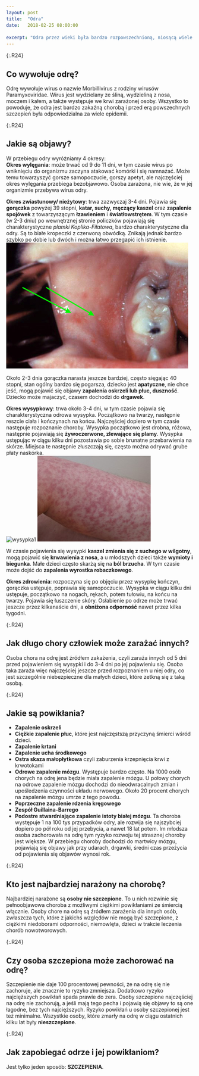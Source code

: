 ```yaml
---
layout: post
title:  "Odra"
date:   2018-02-25 08:00:00

excerpt: "Odra przez wieki była bardzo rozpowszechnioną, niosącą wiele powikłań chorobą zakaźną. Dzięki szczepieniom ilość zachorowań bardzo spadła, a nawet jeśli ktoś miał pecha i zachorował to kończyło się to na przykrej wysypce i gorszym samopoczuciu. Teraz odra POWRACA. Wszystko za sprawą  ruchów antyszczepionkowych i mody na nieszczepienie. Jeśli nie chcesz szczepić dziecka to bądź świadom na co je narażasz i na co narażasz inne dzieci, które szczepione być nie mogą."
---
```


{:.R24}
## Co wywołuje odrę?

Odrę wywołuje wirus o nazwie Morbillivirus z rodziny wirusów Paramyxoviridae. Wirus jest wydzielany ze śliną, wydzieliną z nosa, moczem i kałem, a także występuje we krwi zarażonej osoby. Wszystko to powoduje, że odra jest bardzo zakaźną chorobą i przed erą powszechnych szczepień była odpowiedzialna za wiele epidemii.

{:.R24}
## Jakie są objawy?

W przebiegu odry wyróżniamy 4 okresy:  
**Okres wylęgania**: może trwać od 9 do 11 dni, w tym czasie wirus po wniknięciu do organizmu zaczyna atakować komórki i się namnażać. Może temu towarzyszyć gorsze samopoczucie, gorszy apetyt, ale najczęściej okres wylęgania przebiega bezobjawowo. Osoba zarażona, nie wie, że w jej organizmie przebywa wirus odry.  

**Okres zwiastunowy/ nieżytowy**: trwa zazwyczaj 3-4 dni. Pojawia się **gorączka** powyżej 39 stopni, **katar, suchy, męczący kaszel** oraz **zapalenie spojówek** z towarzyszącym **łzawieniem** i **światłowstrętem**. W tym czasie (w 2-3 dniu) po wewnętrznej stronie policzków pojawiają się charakterystyczne *plamki Koplika-Fiłatowa*, bardzo charakterystyczne dla odry. Są to białe kropeczki z czerwoną obwódką. Znikają jednak bardzo szybko po dobie lub dwóch i można łatwo przegapić ich istnienie.  
![plamkikopika](/png/plamkikoplika.jpg)

Około 2-3 dnia gorączka narasta jeszcze bardziej, często sięgając 40 stopni, stan ogólny bardzo się pogarsza, dziecko jest **apatyczne**, nie chce jeść, mogą pojawić się objawy **zapalenia oskrzeli lub płuc, duszność**. Dziecko może majaczyć, czasem dochodzi do **drgawek**.

**Okres wysypkowy**: trwa około 3-4 dni, w tym czasie pojawia się charakterystyczna odrowa wysypka. Początkowo na twarzy, następnie reszcie ciała i kończynach na końcu. Najczęściej dopiero w tym czasie następuje rozpoznanie choroby. Wysypka początkowo jest drobna, różowa, następnie pojawiają się **żywoczerwone, zlewające się plamy**. Wysypka ustępując w ciągu kilku dni pozostawia po sobie brunatne przebarwienia na skórze. Miejsca te następnie złuszczają się, często można odrywać grube płaty naskórka.  
![wysypka1](/png/odrawys.jpg)
![wysypka2](/png/odrawysypka.jpg)

W czasie pojawienia się wysypki **kaszel zmienia się z suchego w wilgotny**, mogą pojawić się **krwawienia z nosa**, a u młodszych dzieci także **wymioty i biegunka**. Małe dzieci często skarżą się na **ból brzucha**. W tym czasie może dojść do **zapalenia wyrostka robaczkowego**.   

**Okres zdrowienia**: rozpoczyna się po objęciu przez wysypkę kończyn, gorączka ustępuje, poprawia się samopoczucie. Wysypka w ciągu kilku dni ustępuje, początkowo na nogach, rękach, potem tułowiu, na końcu na twarzy. Pojawia się łuszczenie skóry. Osłabienie po odrze może trwać jeszcze przez kilkanaście dni, a **obniżona odporność** nawet przez kilka tygodni.

{:.R24}
## Jak długo chory człowiek może zarażać innych?

Osoba chora na odrę jest źródłem zakażenia, czyli zaraża innych od 5 dni przed pojawieniem się wysypki i do 3-4 dni po jej pojawieniu się. Osoba taka zaraża więc najczęściej jeszcze przed rozpoznaniem u niej odry, co jest szczególnie niebezpieczne dla małych dzieci, które zetkną się z taką osobą.

{:.R24}
## Jakie są powikłania?

- **Zapalenie oskrzeli**  
- **Ciężkie zapalenie płuc**, które jest najczęstszą przyczyną śmierci wśród dzieci.  
- **Zapalenie krtani**  
- **Zapalenie ucha środkowego**  
- **Ostra skaza małopłytkowa** czyli zaburzenia krzepnięcia krwi z krwotokami  
- **Odrowe zapalenie mózgu**. Występuje bardzo często. Na 1000 osób chorych na odrę jena będzie miała zapalenie mózgu. U połowy chorych na odrowe zapalenie mózgu dochodzi do nieodwracalnych zmian i upośledzenia czynności układu nerwowego. Około 20 procent chorych na zapalenie mózgu umrze z tego powodu.  
- **Poprzeczne zapalenie rdzenia kręgowego**  
- **Zespół Guillaina-Barrego**  
- **Podostre stwardniające zapalenie istoty białej mózgu**. Ta choroba występuje 1 na 100 tys przypadków odry, ale rozwija się najszybciej dopiero po pół roku od jej przebycia, a nawet 18 lat potem. Im młodsza osoba zachorowała na odrę tym ryzyko rozwoju tej strasznej choroby jest większe. W przebiegu choroby dochodzi do martwicy mózgu, pojawiają się objawy jak przy udarach, drgawki, średni czas przeżycia od pojawienia się objawów wynosi rok.  

{:.R24}
## Kto jest najbardziej narażony na chorobę?

Najbardziej narażone są **osoby nie szczepione**. To u nich rozwinie się pełnoobjawowa choroba z możliwymi ciężkimi powikłaniami ze śmiercią włącznie. Osoby chore na odrę są źródłem zarażenia dla innych osób, zwłaszcza tych, które z jakichś względów nie mogą być szczepione, z ciężkimi niedoborami odporności, niemowlęta, dzieci w trakcie leczenia chorób nowotworowych.  

{:.R24}
## Czy osoba szczepiona może zachorować na odrę?

Szczepienie nie daje 100 procentowej pewności, że na odrę się nie zachoruje, ale znacznie to ryzyko zmniejsza. Dodatkowo ryzyko najcięższych powikłań spada prawie do zera. Osoby szczepione najczęściej na odrę nie zachorują, a jeśli mają tego pecha i pojawią się objawy to są one łagodne, bez tych najcięższych. Ryzyko powikłań u osoby szczepionej jest też minimalne. Wszystkie osoby, które zmarły na odrę w ciągu ostatnich kilku lat były **nieszczepione**.

{:.R24}
## Jak zapobiegać odrze i jej powikłaniom?

Jest tylko jeden sposób: **SZCZEPIENIA**. 
